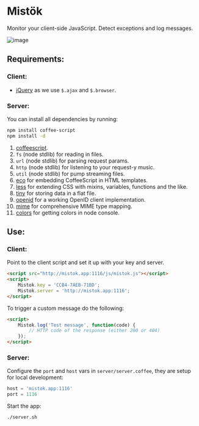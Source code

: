 # Mistök

Monitor your client-side JavaScript. Detect exceptions and log messages.

![image](https://raw.github.com/radekstepan/mistok/master/example.png)

## Requirements:

### Client:

* [jQuery](http://jquery.com/) as we use `$.ajax` and `$.browser`.

### Server:

You can install all dependencies by running:

```bash
npm install coffee-script
npm install -d
```

1. [coffeescript](http://coffeescript.org).
2. `fs` (node stdlib) for reading in files.
3. `url` (node stdlib) for parsing request params.
4. `http` (node stdlib) for listening to your request-y music.
5. `util` (node stdlib) for pump streaming files.
6. [eco](https://github.com/sstephenson/eco) for embedding CoffeeScript in HTML templates.
7. [less](http://http://lesscss.org) for extending CSS with mixins, variables, functions and the like.
8. [tiny](https://github.com/chjj/node-tiny) for storing data in a flat file.
9. [openid](https://github.com/havard/node-openid) for a working OpenID client implementation.
10. [mime](https://github.com/bentomas/node-mime) for comprehensive MIME type mapping.
11. [colors](https://github.com/Marak/colors.js) for getting colors in node console.

## Use:

### Client:

Point to the client script and set it up with your key and server.

```html
<script src="http://mistok.app:1116/js/mistok.js"></script>
<script>
    Mistok.key = 'CCB4-7AEB-71BD';
    Mistok.server = 'http://mistok.app:1116';
</script>
```

To trigger a custom message do the following:

```html
<script>
    Mistok.log('Test message', function(code) {
        // HTTP code of the response (either 200 or 404)
    });
</script>
```

### Server:

Configure the `port` and `host` vars in `server/server.coffee`, they are setup for local development:

```javascript
host = 'mistok.app:1116'
port = 1116
```

Start the app:

```bash
./server.sh
```